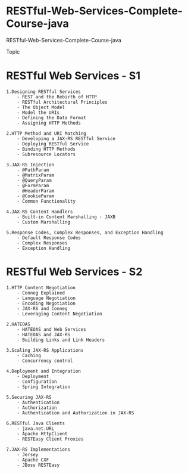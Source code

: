 # RESTful-Web-Services-Complete-Course-java
RESTful-Web-Services-Complete-Course-java

Topic
#  RESTful Web Services - S1
	1.Designing RESTful Services
		- REST and the Rebirth of HTTP
		- RESTful Architectural Principles
		- The Object Model
		- Model the URIs
		- Defining the Data Format
		- Assigning HTTP Methods

	2.HTTP Method and URI Matching
		- Developing a JAX-RS RESTful Service
		- Deploying RESTful Service
		- Binding HTTP Methods
		- Subresource Locators
	
	3.JAX-RS Injection
		- @PathParam
		- @MatrixParam
		- @QueryParam
		- @FormParam
		- @HeaderParam
		- @CookieParam
		- Common Functionality
	
	4.JAX-RS Content Handlers
		- Built-in Content Marshalling - JAXB
		- Custom Marshalling
	
	5.Response Codes, Complex Responses, and Exception Handling
		- Default Response Codes
		- Complex Responses
		- Exception Handling
	

# RESTful Web Services - S2 

	1.HTTP Content Negotiation
		- Conneg Explained
		- Language Negotiation
		- Encoding Negotiation
		- JAX-RS and Conneg
		- Leveraging Content Negotiation
	
	2.HATEOAS
		- HATEOAS and Web Services
		- HATEOAS and JAX-RS
		- Building Links and Link Headers

	3.Scaling JAX-RS Applications
		- Caching
		- Concurrency control
	
	4.Deployment and Integration
		- Deployment
		- Configuration
		- Spring Integration
	
	5.Securing JAX-RS
		- Authentication
		- Authorization
		- Authentication and Authorization in JAX-RS

	6.RESTful Java Clients
		- java.net.URL
		- Apache HttpClient
		- RESTEasy Client Proxies
	
	7.JAX-RS Implementations
		- Jersey
		- Apache CXF
		- JBoss RESTEasy
